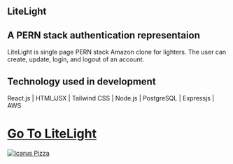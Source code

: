 ## **LiteLight**

## A PERN stack authentication representaion
LiteLight is single page PERN stack Amazon clone for lighters. The user can create, update, login, and logout of an account.

## Technology used in development
React.js | HTML/JSX | Tailwind CSS | Node.js | PostgreSQL | Expressjs | AWS

# [**Go To LiteLight**](https://litelight.vercel.app/)

[![Icarus Pizza](https://i.imgur.com/DVqmPuQ.jpg)](https://litelight.vercel.app/)
